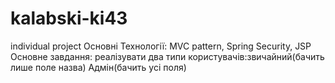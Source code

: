 # kalabski-ki43
individual project
Основні Технології: 
MVC pattern, Spring Security, JSP
Основне завдання: 
реалізувати два типи користувачів:звичайний(бачить лише поле назва) Адмін(бачить усі поля)